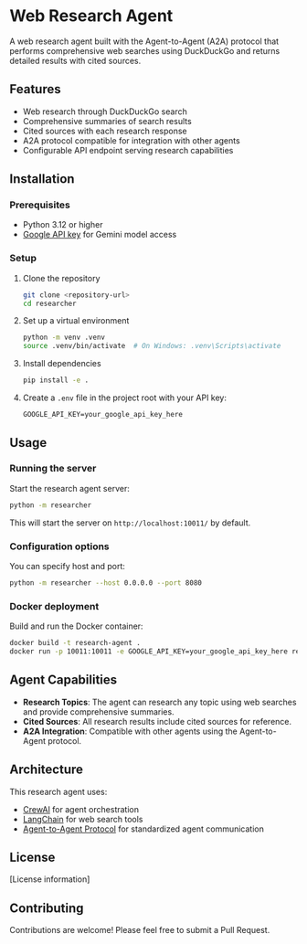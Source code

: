 # Web Research Agent

A web research agent built with the Agent-to-Agent (A2A) protocol that performs comprehensive web searches using DuckDuckGo and returns detailed results with cited sources.

## Features

- Web research through DuckDuckGo search
- Comprehensive summaries of search results
- Cited sources with each research response
- A2A protocol compatible for integration with other agents
- Configurable API endpoint serving research capabilities

## Installation

### Prerequisites

- Python 3.12 or higher
- [Google API key](https://console.cloud.google.com/) for Gemini model access

### Setup

1. Clone the repository
   ```bash
   git clone <repository-url>
   cd researcher
   ```

2. Set up a virtual environment
   ```bash
   python -m venv .venv
   source .venv/bin/activate  # On Windows: .venv\Scripts\activate
   ```

3. Install dependencies
   ```bash
   pip install -e .
   ```

4. Create a `.env` file in the project root with your API key:
   ```
   GOOGLE_API_KEY=your_google_api_key_here
   ```

## Usage

### Running the server

Start the research agent server:

```bash
python -m researcher
```

This will start the server on `http://localhost:10011/` by default.

### Configuration options

You can specify host and port:

```bash
python -m researcher --host 0.0.0.0 --port 8080
```

### Docker deployment

Build and run the Docker container:

```bash
docker build -t research-agent .
docker run -p 10011:10011 -e GOOGLE_API_KEY=your_google_api_key_here research-agent
```

## Agent Capabilities

- **Research Topics**: The agent can research any topic using web searches and provide comprehensive summaries.
- **Cited Sources**: All research results include cited sources for reference.
- **A2A Integration**: Compatible with other agents using the Agent-to-Agent protocol.

## Architecture

This research agent uses:

- [CrewAI](https://github.com/joaomdmoura/crewai) for agent orchestration
- [LangChain](https://github.com/langchain-ai/langchain) for web search tools
- [Agent-to-Agent Protocol](https://github.com/a2a-research/agent-protocol) for standardized agent communication

## License

[License information]

## Contributing

Contributions are welcome! Please feel free to submit a Pull Request.
